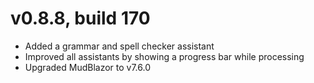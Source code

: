 # v0.8.8, build 170
- Added a grammar and spell checker assistant
- Improved all assistants by showing a progress bar while processing
- Upgraded MudBlazor to v7.6.0
